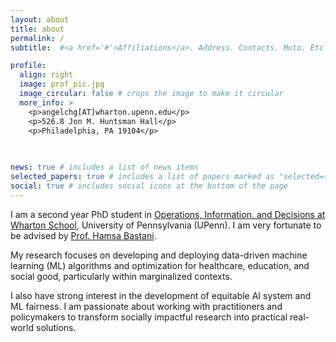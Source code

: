 ```yaml
---
layout: about
title: about
permalink: /
subtitle:  #<a href='#'>Affiliations</a>. Address. Contacts. Moto. Etc.

profile:
  align: right
  image: prof_pic.jpg
  image_circular: false # crops the image to make it circular
  more_info: >
    <p>angelchg[AT]wharton.upenn.edu</p>
    <p>526.8 Jon M. Huntsman Hall</p>
    <p>Philadelphia, PA 19104</p>
    
  

news: true # includes a list of news items
selected_papers: true # includes a list of papers marked as "selected={true}"
social: true # includes social icons at the bottom of the page
---
```


I am a second year PhD student in [Operations, Information, and Decisions at Wharton School](https://oid.wharton.upenn.edu), University of Pennsylvania (UPenn). I am very fortunate to be advised by [Prof. Hamsa Bastani](https://hamsabastani.github.io). 

My research focuses on developing and deploying data-driven machine learning (ML) algorithms and optimization for healthcare, education, and social good, particularly within marginalized contexts. 

I also have strong interest in the development of equitable AI system and ML fairness. I am passionate about working with practitioners and policymakers to transform socially impactful research into practical real-world solutions.
